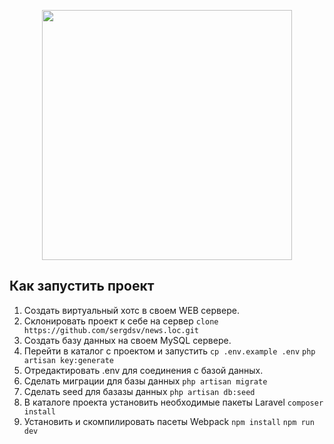 <p align="center"><img src="https://res.cloudinary.com/dtfbvvkyp/image/upload/v1566331377/laravel-logolockup-cmyk-red.svg" width="400"></p>

## Как запустить проект

1) Создать виртуальный хотс в своем WEB сервере.
2) Склонировать проект к себе на сервер `clone https://github.com/sergdsv/news.loc.git`
3) Создать базу данных на своем МуSQL сервере.
4) Перейти в каталог с проектом и запустить
`cp .env.example .env`
`php artisan key:generate`
5) Отредактировать .env для соединения с базой данных.
6) Сделать миграции для базы данных `php artisan migrate`
7) Сделать seed для базазы данных `php artisan db:seed`
8) В каталоге проекта установить необходимые пакеты Laravel
`composer install`
9) Установить и скомпилировать пасеты Webpack `npm install`
`npm run dev`

